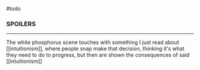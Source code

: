 #todo

### SPOILERS
 ----

The white phosphorus scene touches with something I just read about [[intuitionism]], where people snap make that decision, thinking it's what they need to do to progress, but then are shown the consequences of said [[intuitionism]]